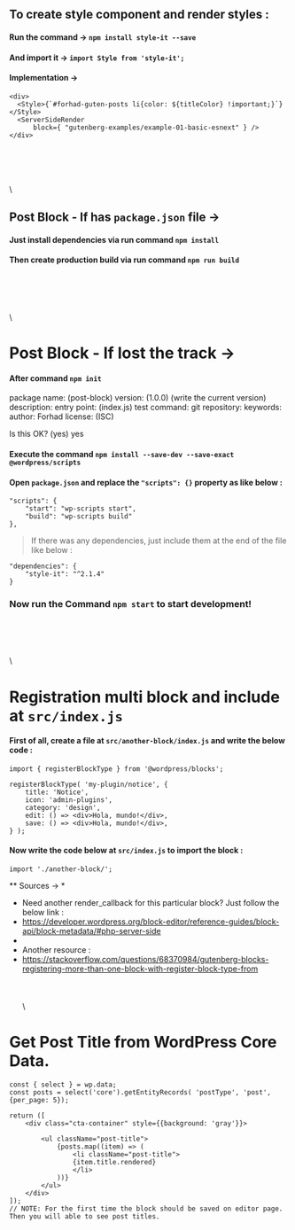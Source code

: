 ## To create style component and render styles :

#### Run the command → `npm install style-it --save`
#### And import it → `import Style from 'style-it';`
#### Implementation →
```JS
<div>
  <Style>{`#forhad-guten-posts li{color: ${titleColor} !important;}`}</Style>
  <ServerSideRender
      block={ "gutenberg-examples/example-01-basic-esnext" } />
</div>
```
\
\
\
\
\
## Post Block - If has `package.json` file →

#### Just install dependencies via run command `npm install`
#### Then create production build via run command `npm run build`
\
\
\
\
\

# Post Block - If lost the track →

#### After command `npm init`

package name: (post-block)
version: (1.0.0) (write the current version)
description:
entry point: (index.js)
test command:
git repository:
keywords:
author: Forhad
license: (ISC)

Is this OK? (yes) yes

#### Execute the command `npm install --save-dev --save-exact @wordpress/scripts`

#### Open `package.json` and replace the `"scripts": {}` property as like below :
```JS
"scripts": {
	"start": "wp-scripts start",
	"build": "wp-scripts build"
},
```

> If there was any dependencies, just include them at the end of the file like below :

```JS
"dependencies": {
	"style-it": "^2.1.4"
}
```

### Now run the Command `npm start` to start development!
\
\
\
\
\

# Registration multi block and include at `src/index.js`

#### First of all, create a file at `src/another-block/index.js` and write the below code :
```JS
import { registerBlockType } from '@wordpress/blocks';

registerBlockType( 'my-plugin/notice', {
	title: 'Notice',
	icon: 'admin-plugins',
	category: 'design',
	edit: () => <div>Hola, mundo!</div>,
	save: () => <div>Hola, mundo!</div>,
} );
```

#### Now write the code below at `src/index.js` to import the block :
```JS
import './another-block/';
```

** Sources →
*
* Need another render_callback for this particular block? Just follow the below link :
* https://developer.wordpress.org/block-editor/reference-guides/block-api/block-metadata/#php-server-side
* 
* Another resource :
* https://stackoverflow.com/questions/68370984/gutenberg-blocks-registering-more-than-one-block-with-register-block-type-from
\
\
\
\
\

# Get Post Title from WordPress Core Data.
```JS
const { select } = wp.data;
const posts = select('core').getEntityRecords( 'postType', 'post', {per_page: 5});

return ([
	<div class="cta-container" style={{background: 'gray'}}>

		<ul className="post-title">
			{posts.map((item) => (
				<li className="post-title">
				{item.title.rendered}
				</li>
			))}
		</ul>
	</div>
]);
// NOTE: For the first time the block should be saved on editor page. Then you will able to see post titles.
```
